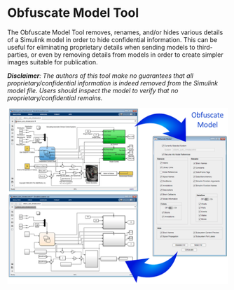 # Obfuscate Model Tool

The Obfuscate Model Tool removes, renames, and/or hides various details of a Simulink model in order to hide confidential information. This can be useful for eliminating proprietary details when sending models to third-parties, or even by removing details from models in order to create simpler images suitable for publication.

*__Disclaimer__: The authors of this tool make no guarantees that all proprietary/confidential information is indeed removed from the Simulink model file. Users should inspect the model to verify that no proprietary/confidential remains.*

<img src="imgs/Cover.PNG" width="650">
